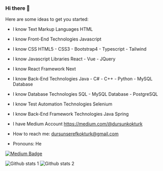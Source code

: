 ### Hi there 👋

Here are some ideas to get you started:

- I know Text Markup Languages
  HTML
  
- I know Front-End Technologies
  Javascript

- I know CSS
  HTML5 - CSS3 - Bootstrap4 - Typescript - Tailwind

- I know Javascript Libraries
  React - Vue - JQuery
  
- I know React Framework
  Next

- I know Back-End Technologies
  Java - C# - C++ - Python - MySQL Database

- I know Database Technologies
  SQL - MySQL Database - PostgreSQL

- I know Test Automation Technologies
  Selenium

- I know Back-End Framework Technologies
  Java Spring
  
- I have Medium Account 
  https://medium.com/@dursunkokturk

- How to reach me: dursunserefkokturk@gmail.com
 
 - Pronouns: He
  
  [![Medium Badge]([https://img.shields.io/badge/-Medium-757575?style=flat-quare&labelColor=757575&logo=Medium&logoColor=white&https://medium.com/@dursunserefkokturk=https://medium.com/@dursunserefkokturk)](https://medium.com/@dursunserefkokturk](https://medium.com/@dursunkokturk))
  
  ![Github stats 1]([https://github-readme-stats.vercel.app/api?username=kullanıcıadınız&show_icons=true&theme=gradient) 
![Github stats 2](https://github-readme-stats.vercel.app/api?username=kullanıcıadınız&show_icons=true&theme=radical](https://github.com/dursunkokturk)https://github.com/dursunkokturk)
